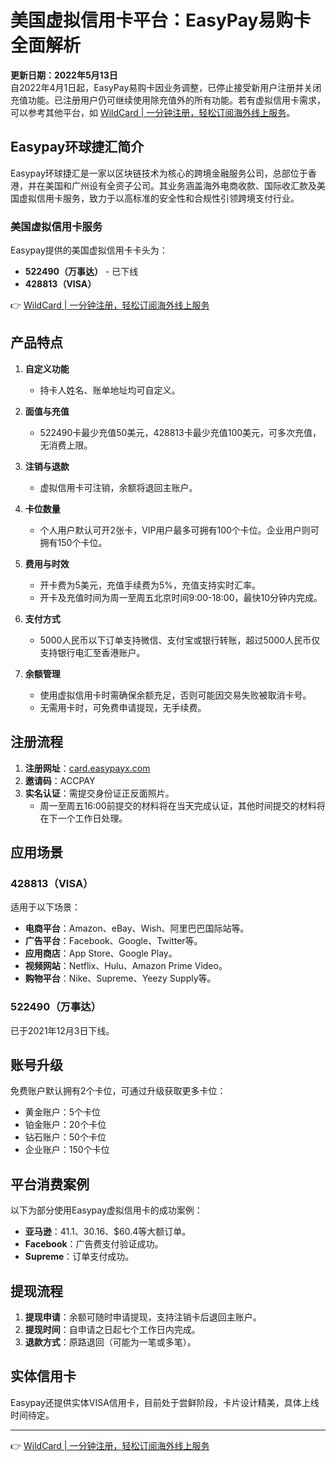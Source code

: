 # 美国虚拟信用卡平台：EasyPay易购卡全面解析

**更新日期：2022年5月13日**  
自2022年4月1日起，EasyPay易购卡因业务调整，已停止接受新用户注册并关闭充值功能。已注册用户仍可继续使用除充值外的所有功能。若有虚拟信用卡需求，可以参考其他平台，如 [WildCard | 一分钟注册，轻松订阅海外线上服务](https://bbtdd.com/WildCard)。

## Easypay环球捷汇简介

Easypay环球捷汇是一家以区块链技术为核心的跨境金融服务公司，总部位于香港，并在美国和广州设有全资子公司。其业务涵盖海外电商收款、国际收汇款及美国虚拟信用卡服务，致力于以高标准的安全性和合规性引领跨境支付行业。

### 美国虚拟信用卡服务

Easypay提供的美国虚拟信用卡卡头为：  
- **522490（万事达）** - 已下线  
- **428813（VISA）**  

👉 [WildCard | 一分钟注册，轻松订阅海外线上服务](https://bbtdd.com/WildCard)

## 产品特点

1. **自定义功能**  
   - 持卡人姓名、账单地址均可自定义。  

2. **面值与充值**  
   - 522490卡最少充值50美元，428813卡最少充值100美元，可多次充值，无消费上限。  

3. **注销与退款**  
   - 虚拟信用卡可注销，余额将退回主账户。  

4. **卡位数量**  
   - 个人用户默认可开2张卡，VIP用户最多可拥有100个卡位。企业用户则可拥有150个卡位。  

5. **费用与时效**  
   - 开卡费为5美元，充值手续费为5%，充值支持实时汇率。  
   - 开卡及充值时间为周一至周五北京时间9:00-18:00，最快10分钟内完成。  

6. **支付方式**  
   - 5000人民币以下订单支持微信、支付宝或银行转账，超过5000人民币仅支持银行电汇至香港账户。  

7. **余额管理**  
   - 使用虚拟信用卡时需确保余额充足，否则可能因交易失败被取消卡号。  
   - 无需用卡时，可免费申请提现，无手续费。  

## 注册流程

1. **注册网址**：[card.easypayx.com](https://bbtdd.com/WildCard)  
2. **邀请码**：ACCPAY  
3. **实名认证**：需提交身份证正反面照片。  
   - 周一至周五16:00前提交的材料将在当天完成认证，其他时间提交的材料将在下一个工作日处理。  

## 应用场景

### 428813（VISA）  
适用于以下场景：  
- **电商平台**：Amazon、eBay、Wish、阿里巴巴国际站等。  
- **广告平台**：Facebook、Google、Twitter等。  
- **应用商店**：App Store、Google Play。  
- **视频网站**：Netflix、Hulu、Amazon Prime Video。  
- **购物平台**：Nike、Supreme、Yeezy Supply等。  

### 522490（万事达）  
已于2021年12月3日下线。  

## 账号升级

免费账户默认拥有2个卡位，可通过升级获取更多卡位：  
- 黄金账户：5个卡位  
- 铂金账户：20个卡位  
- 钻石账户：50个卡位  
- 企业账户：150个卡位  

## 平台消费案例

以下为部分使用Easypay虚拟信用卡的成功案例：  
- **亚马逊**：$41.1、$30.16、$60.4等大额订单。  
- **Facebook**：广告费支付验证成功。  
- **Supreme**：订单支付成功。  

## 提现流程

1. **提现申请**：余额可随时申请提现，支持注销卡后退回主账户。  
2. **提现时间**：自申请之日起七个工作日内完成。  
3. **退款方式**：原路退回（可能为一笔或多笔）。  

## 实体信用卡

Easypay还提供实体VISA信用卡，目前处于尝鲜阶段，卡片设计精美，具体上线时间待定。  

---

👉 [WildCard | 一分钟注册，轻松订阅海外线上服务](https://bbtdd.com/WildCard)